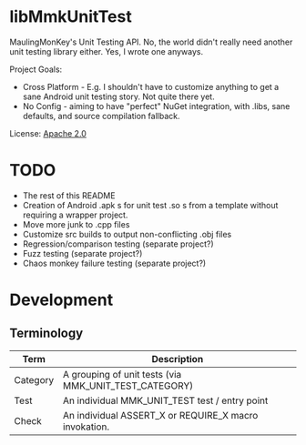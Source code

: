 # libMmkUnitTest

MaulingMonKey's Unit Testing API.  No, the world didn't really need another unit testing library either.  Yes, I wrote one anyways.

Project Goals:
- Cross Platform - E.g. I shouldn't have to customize anything to get a sane Android unit testing story.  Not quite there yet.
- No Config - aiming to have "perfect" NuGet integration, with .libs, sane defaults, and source compilation fallback.

License: [Apache 2.0](LICENSE.txt)

# TODO

- The rest of this README
- Creation of Android .apk s for unit test .so s from a template without requiring a wrapper project.
- Move more junk to .cpp files
- Customize src builds to output non-conflicting .obj files
- Regression/comparison testing (separate project?)
- Fuzz testing (separate project?)
- Chaos monkey failure testing (separate project?)

# Development

## Terminology

| Term     | Description                                           |
| -------- | ----------------------------------------------------- |
| Category | A grouping of unit tests (via MMK_UNIT_TEST_CATEGORY) |
| Test     | An individual MMK_UNIT_TEST test / entry point        |
| Check    | An individual ASSERT_X or REQUIRE_X macro invokation. |

